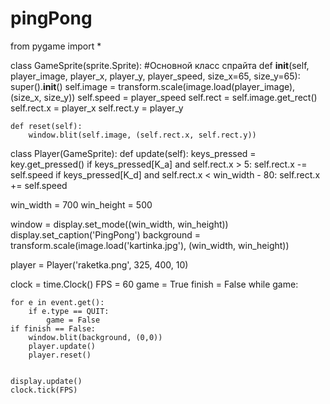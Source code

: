 # pingPong
from pygame import *
 
class GameSprite(sprite.Sprite): #Основной класс спрайта
    def __init__(self, player_image, player_x, player_y, player_speed, size_x=65, size_y=65):
        super().__init__()
        self.image = transform.scale(image.load(player_image), (size_x, size_y))
        self.speed = player_speed
        self.rect = self.image.get_rect()
        self.rect.x = player_x
        self.rect.y = player_y
 
    def reset(self):
        window.blit(self.image, (self.rect.x, self.rect.y)) 
 
 
class Player(GameSprite):
    def update(self):
        keys_pressed = key.get_pressed()
        if keys_pressed[K_a] and self.rect.x > 5:
            self.rect.x -= self.speed
        if keys_pressed[K_d] and self.rect.x < win_width - 80:
            self.rect.x += self.speed

win_width = 700
win_height = 500
 
window = display.set_mode((win_width, win_height))
display.set_caption('PingPong')
background = transform.scale(image.load('kartinka.jpg'), (win_width, win_height))
 
 
player = Player('raketka.png', 325, 400, 10)

clock = time.Clock()
FPS = 60 
game = True
finish = False
while game:
 
    for e in event.get():
        if e.type == QUIT:
            game = False
    if finish == False:
        window.blit(background, (0,0))
        player.update()
        player.reset()


    display.update()
    clock.tick(FPS)
